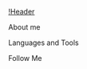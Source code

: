 [!Header](https://github.com/KatrinElis/KatrinElis/blob/main/assets/alien_cat_UFO.jpg)

About me

Languages and Tools

Follow Me

